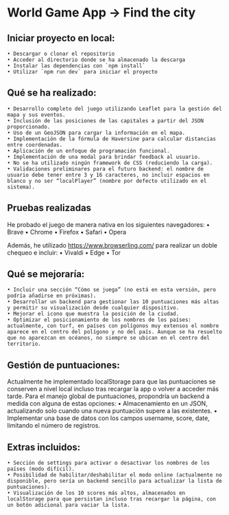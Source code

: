 # World Game App → Find the city

## Iniciar proyecto en local:

    • Descargar o clonar el repositorio
    • Acceder al directorio donde se ha almacenado la descarga
    • Instalar las dependencias con `npm install`
    • Utilizar `npm run dev` para iniciar el proyecto

## Qué se ha realizado:

    • Desarrollo completo del juego utilizando Leaflet para la gestión del mapa y sus eventos.
    • Inclusión de las posiciones de las capitales a partir del JSON proporcionado.
    • Uso de un GeoJSON para cargar la información en el mapa.
    • Implementación de la fórmula de Haversine para calcular distancias entre coordenadas.
    • Aplicación de un enfoque de programación funcional.
    • Implementación de una modal para brindar feedback al usuario.
    • No se ha utilizado ningún framework de CSS (reduciendo la carga).
    • Validaciones preliminares para el futuro backend: el nombre de usuario debe tener entre 3 y 16 caracteres, no incluir espacios en blanco y no ser “localPlayer” (nombre por defecto utilizado en el sistema).

## Pruebas realizadas

He probado el juego de manera nativa en los siguientes navegadores:
    • Brave
    • Chrome
    • Firefox
    • Safari
    • Opera
    
Además, he utilizado https://www.browserling.com/ para realizar un doble chequeo e incluir:
    • Vivaldi
    • Edge
    • Tor

## Qué se mejoraría:

    • Incluir una sección “Cómo se juega” (no está en esta versión, pero podría añadirse en próximas).
    • Desarrollar un backend para gestionar las 10 puntuaciones más altas y permitir su visualización desde cualquier dispositivo.
    • Mejorar el icono que muestra la posición de la ciudad.
    • Optimizar el posicionamiento de los nombres de los países: actualmente, con turf, en países con polígonos muy extensos el nombre aparece en el centro del polígono y no del país. Aunque se ha resuelto que no aparezcan en océanos, no siempre se ubican en el centro del territorio.

## Gestión de puntuaciones:

Actualmente he implementado localStorage para que las puntuaciones se conserven a nivel local incluso tras recargar la app o volver a acceder más tarde.
Para el manejo global de puntuaciones, propondría un backend a medida con alguna de estas opciones:
    • Almacenamiento en un JSON, actualizando solo cuando una nueva puntuación supere a las existentes.
    • Implementar una base de datos con los campos username, score, date, limitando el número de registros.

## Extras incluidos:

    • Sección de settings para activar o desactivar los nombres de los países (modo difícil).
    • Posibilidad de habilitar/deshabilitar el modo online (actualmente no disponible, pero sería un backend sencillo para actualizar la lista de puntuaciones).
    • Visualización de los 10 scores más altos, almacenados en localStorage para que persistan incluso tras recargar la página, con un botón adicional para vaciar la lista.

